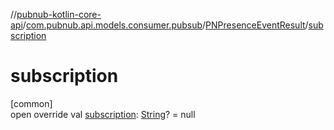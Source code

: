 //[pubnub-kotlin-core-api](../../../index.md)/[com.pubnub.api.models.consumer.pubsub](../index.md)/[PNPresenceEventResult](index.md)/[subscription](subscription.md)

# subscription

[common]\
open override val [subscription](subscription.md): [String](https://kotlinlang.org/api/latest/jvm/stdlib/kotlin-stdlib/kotlin/-string/index.html)? = null

